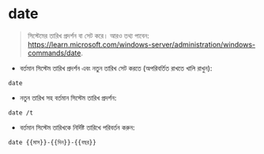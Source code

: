 # date

> সিস্টেমের তারিখ প্রদর্শন বা সেট করে।
> আরও তথ্য পাবেন: <https://learn.microsoft.com/windows-server/administration/windows-commands/date>.

- বর্তমান সিস্টেম তারিখ প্রদর্শন এবং নতুন তারিখ সেট করতে (অপরিবর্তিত রাখতে খালি রাখুন):

`date`

- নতুন তারিখ সহ বর্তমান সিস্টেম তারিখ প্রদর্শন:

`date /t`

- বর্তমান সিস্টেম তারিখকে নির্দিষ্ট তারিখে পরিবর্তন করুন:

`date {{মাস}}-{{দিন}}-{{বছর}}`
